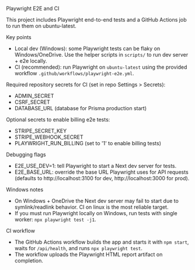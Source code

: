 Playwright E2E and CI

This project includes Playwright end-to-end tests and a GitHub Actions job to run them on ubuntu-latest.

Key points

- Local dev (Windows): some Playwright tests can be flaky on Windows/OneDrive. Use the helper scripts in `scripts/` to run dev server + e2e locally.
- CI (recommended): run Playwright on `ubuntu-latest` using the provided workflow `.github/workflows/playwright-e2e.yml`.

Required repository secrets for CI (set in repo Settings > Secrets):
- ADMIN_SECRET
- CSRF_SECRET
- DATABASE_URL (database for Prisma production start)

Optional secrets to enable billing e2e tests:
- STRIPE_SECRET_KEY
- STRIPE_WEBHOOK_SECRET
- PLAYWRIGHT_RUN_BILLING (set to '1' to enable billing tests)

Debugging flags

- E2E_USE_DEV=1: tell Playwright to start a Next dev server for tests.
- E2E_BASE_URL: override the base URL Playwright uses for API requests (defaults to http://localhost:3100 for dev, http://localhost:3000 for prod).

Windows notes

- On Windows + OneDrive the Next dev server may fail to start due to symlink/readlink behavior. CI on linux is the most reliable target.
- If you must run Playwright locally on Windows, run tests with single worker: `npx playwright test -j1`.

CI workflow

- The GitHub Actions workflow builds the app and starts it with `npm start`, waits for `/api/health`, and runs `npx playwright test`.
- The workflow uploads the Playwright HTML report artifact on completion.

